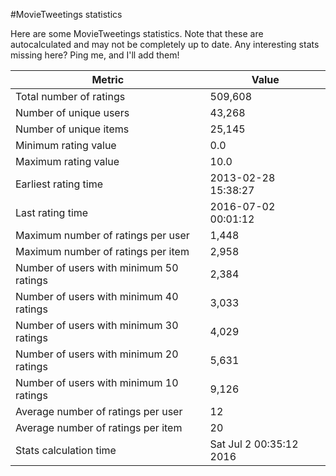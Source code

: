 #MovieTweetings statistics

Here are some MovieTweetings statistics. Note that these are autocalculated and may not be completely up to date. Any interesting stats missing here? Ping me, and I'll add them!

Metric | Value
--- | ---
Total number of ratings                 | 509,608
Number of unique users                  | 43,268
Number of unique items                  | 25,145
Minimum rating value                    | 0.0
Maximum rating value                    | 10.0
Earliest rating time                    | 2013-02-28 15:38:27
Last rating time                        | 2016-07-02 00:01:12
Maximum number of ratings per user      | 1,448
Maximum number of ratings per item      | 2,958
Number of users with minimum 50 ratings | 2,384
Number of users with minimum 40 ratings | 3,033
Number of users with minimum 30 ratings | 4,029
Number of users with minimum 20 ratings | 5,631
Number of users with minimum 10 ratings | 9,126
Average number of ratings per user      | 12
Average number of ratings per item      | 20
Stats calculation time                  | Sat Jul  2 00:35:12 2016

